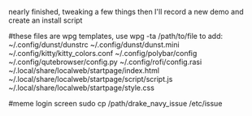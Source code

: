 nearly finished, tweaking a few things then I'll record a new demo and create an install script

#these files are wpg templates, use wpg -ta /path/to/file to add:
~/.config/dunst/dunstrc
~/.config/dunst/dunst.mini
~/.config/kitty/kitty_colors.conf
~/.config/polybar/config
~/.config/qutebrowser/config.py
~/.config/rofi/config.rasi
~/.local/share/localweb/startpage/index.html
~/.local/share/localweb/startpage/script/script.js
~/.local/share/localweb/startpage/style.css

#meme login screen
sudo cp /path/drake_navy_issue /etc/issue
